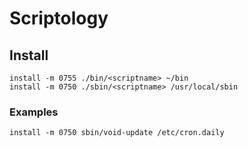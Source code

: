 # Scriptology

## Install

    install -m 0755 ./bin/<scriptname> ~/bin
    install -m 0750 ./sbin/<scriptname> /usr/local/sbin

### Examples

    install -m 0750 sbin/void-update /etc/cron.daily


